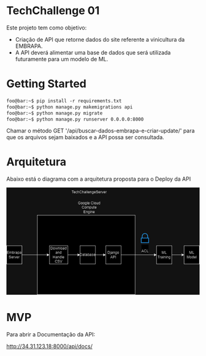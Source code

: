 # TechChallenge 01

Este projeto tem como objetivo:

- Criação de API que retorne dados do site referente a vinicultura da EMBRAPA.
- A API deverá alimentar uma base de dados que será utilizada futuramente para um modelo de ML.


# Getting Started

```console
foo@bar:~$ pip install -r requirements.txt
foo@bar:~$ python manage.py makemigrations api
foo@bar:~$ python manage.py migrate
foo@bar:~$ python manage.py runserver 0.0.0.0:8000

```

Chamar o método GET '/api/buscar-dados-embrapa-e-criar-update/' para que os arquivos sejam baixados e a API possa ser consultada.

# Arquitetura

Abaixo está o diagrama com a arquitetura proposta para o Deploy da API

![screenshot](arquitetura.png)


# MVP

Para abrir a Documentação da API:

http://34.31.123.18:8000/api/docs/

